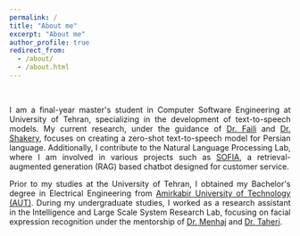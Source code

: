 ```yaml
---
permalink: /
title: "About me"
excerpt: "About me"
author_profile: true
redirect_from: 
  - /about/
  - /about.html
---
```

<br />
<div style="text-align: justify;">

I am a final-year master's student in Computer Software Engineering at University of Tehran, specializing in the development of text-to-speech models. My current research, under the guidance of [Dr. Faili](https://scholar.google.se/citations?user=m5tCFEoAAAAJ&hl=en) and [Dr. Shakery](https://scholar.google.com/citations?user=E-QpN74AAAAJ&hl=en), focuses on creating a zero-shot text-to-speech model for Persian language. Additionally, I contribute to the Natural Language Processing Lab, where I am involved in various projects such as [SOFIA](https://sofiamind.ir/), a retrieval-augmented generation (RAG) based chatbot designed for customer service.

Prior to my studies at the University of Tehran, I obtained my Bachelor's degree in Electrical Engineering from [Amirkabir University of Technology (AUT)](https://ee.aut.ac.ir/). During my undergraduate studies, I worked as a research assistant in the Intelligence and Large Scale System Research Lab, focusing on facial expression recognition under the mentorship of [Dr. Menhaj](https://scholar.google.com/citations?user=0EN-JbQAAAAJ&hl=en) and [Dr. Taheri](https://scholar.google.com/citations?user=4hByEOYAAAAJ&hl=en).
</div>

<br />
